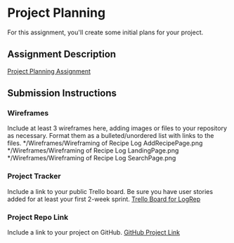 # Project Planning
For this assignment, you'll create some initial plans for your project.

## Assignment Description
[Project Planning Assignment](https://education.launchcode.org/liftoff/modules/assignments/project-planning)

## Submission Instructions

### Wireframes

Include at least 3 wireframes here, adding images or files to your repository as necessary. Format them as a bulleted/unordered list with links to the files.
*/Wireframes/Wireframing of Recipe Log AddRecipePage.png
*/Wireframes/Wireframing of Recipe Log LandingPage.png
*/Wireframes/Wireframing of Recipe Log SearchPage.png

### Project Tracker

Include a link to your public Trello board. Be sure you have user stories added for at least your first 2-week sprint.
[Trello Board for LogRep](https://trello.com/b/6y1DImgw/unit-3-project)

### Project Repo Link

Include a link to your project on GitHub.
[GitHub Project Link](https://github.com/Krystel-M/LogRep)
